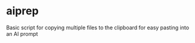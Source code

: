 # aiprep
Basic script for copying multiple files to the clipboard for easy pasting into an AI prompt
